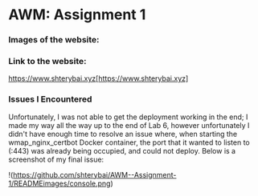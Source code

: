 # AWM: Assignment 1

### Images of the website:
 
### Link to the website: 
https://www.shterybai.xyz[https://www.shterybai.xyz]

### Issues I Encountered
Unfortunately, I was not able to get the deployment working in the end; I made my way all the way up to the end of Lab 6, however unfortunately I didn't have enough time to resolve an issue where, when starting the wmap_nginx_certbot Docker container, the port that it wanted to listen to (:443) was already being occupied, and could not deploy. Below is a screenshot of my final issue:

!(https://github.com/shterybai/AWM--Assignment-1/READMEimages/console.png)
